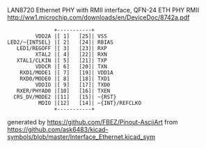LAN8720 Ethernet PHY with RMII interface, QFN-24
ETH PHY RMII
http://ww1.microchip.com/downloads/en/DeviceDoc/8742a.pdf


	               +-----------+
	         VDD2A |[ 1]   [25]| VSS
	LED2/~{INTSEL} |[ 2]   [24]| RBIAS
	   LED1/REGOFF |[ 3]   [23]| RXP
	         XTAL2 |[ 4]   [22]| RXN
	   XTAL1/CLKIN |[ 5]   [21]| TXP
	         VDDCR |[ 6]   [20]| TXN
	    RXD1/MODE1 |[ 7]   [19]| VDD1A
	    RXD0/MODE0 |[ 8]   [18]| TXD1
	         VDDIO |[ 9]   [17]| TXD0
	   RXER/PHYAD0 |[10]   [16]| TXEN
	  CRS_DV/MODE2 |[11]   [15]| ~{RST}
	          MDIO |[12]   [14]| ~{INT}/REFCLKO
	               +-----------+


generated by https://github.com/FBEZ/Pinout-AsciiArt from https://github.com/ask6483/kicad-symbols/blob/master/Interface_Ethernet.kicad_sym